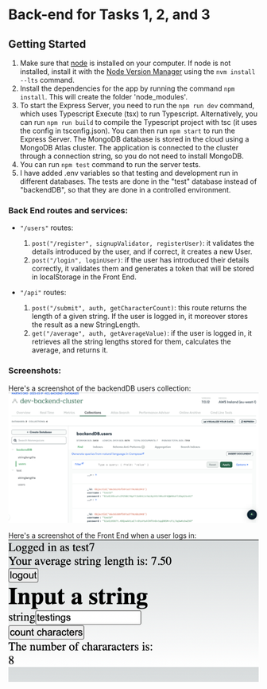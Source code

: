 # Back-end for Tasks 1, 2, and 3

## Getting Started

1. Make sure that [node](https://nodejs.org/en) is installed on your computer. If node is not installed, install it with the [Node Version Manager](https://github.com/nvm-sh/nvm?tab=readme-ov-file#long-term-support) using the `nvm install --lts` command.
2. Install the dependencies for the app by running the command `npm install`. This will create the folder 'node_modules'.
3. To start the Express Server, you need to run the `npm run dev` command, which uses Typescript Execute (tsx) to run Typescript. Alternatively, you can run `npm run build` to compile the Typescript project with tsc (it uses the config in tsconfig.json). You can then run `npm start` to run the Express Server. The MongoDB database is stored in the cloud using a MongoDB Atlas cluster. The application is connected to the cluster through a connection string, so you do not need to install MongoDB.
4. You can run `npm test` command to run the server tests.
5. I have added .env variables so that testing and development run in different databases. The tests are done in the "test" database instead of "backendDB", so that they are done in a controlled environment. 


### Back End routes and services:

- `"/users"` routes:
    1. `post("/register", signupValidator, registerUser)`: it validates the details introduced by the user, and if correct, it creates a new User. 
    2. `post("/login", loginUser)`: if the user has introduced their details correctly, it validates them and generates a token that will be stored in localStorage in the Front End. 

- `"/api"` routes: 
    1. `post("/submit", auth, getCharacterCount)`: this route returns the length of a given string. If the user is logged in, it moreover stores the result as a new StringLength.
    2. `get("/average", auth, getAverageValue)`: if the user is logged in, it retrieves all the string lengths stored for them, calculates the average, and returns it.

### Screenshots:

Here's a screenshot of the backendDB users collection:
![Front End screenshot](screenshots/database.png)

Here's a screenshot of the Front End when a user logs in:
![Front End screenshot](screenshots/frontend.png)

